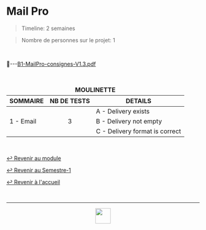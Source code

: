 # Mail Pro

> Timeline: 2 semaines

> Nombre de personnes sur le projet: 1

<br>

📂---[B1-MailPro-consignes-V1.3.pdf](https://github.com/Studio-17/Epitech-Subjects/blob/main/Semester-1/B-FRE-100/MailPro/B1-MailPro-consignes-V3.pdf)

<br>

<table align="center">
    <thead>
        <tr>
            <td colspan="3" align="center"><strong>MOULINETTE</strong></td>
        </tr>
        <tr>
            <th>SOMMAIRE</th>
            <th>NB DE TESTS</th>
            <th>DETAILS</th>
        </tr>
    </thead>
    <tbody>
        <tr>
            <td rowspan="3">1 - Email</td>
            <td rowspan="3" style="text-align: center;">3</td>
            <td>A - Delivery exists</td>
        </tr>
        <tr>
            <td>B - Delivery not empty</td>
        </tr>
        <tr>
            <td>C - Delivery format is correct</td>
        </tr>
    </tbody>
</table>

<br>

[↩️ Revenir au module](https://github.com/Studio-17/Epitech-Subjects/tree/main/Semester-1/B-FRE-100)

[↩️ Revenir au Semestre-1](https://github.com/Studio-17/Epitech-Subjects/tree/main/Semester-1)

[↩️ Revenir à l'accueil](https://github.com/Studio-17/Epitech-Subjects)

<br>

---

<div align="center">

<a href="https://github.com/Studio-17" target="_blank"><img src="https://github.com/Kaiwinta/Epitech-Subjects/blob/feat/Pge2028-first-year/assets/voc17.gif" width="40"></a>

</div>
